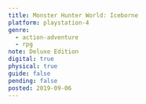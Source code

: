 ```yaml
---
title: Monster Hunter World: Iceborne
platform: playstation-4
genre:
  - action-adventure
  - rpg
note: Deluxe Edition
digital: true
physical: true
guide: false
pending: false
posted: 2019-09-06
---
```

